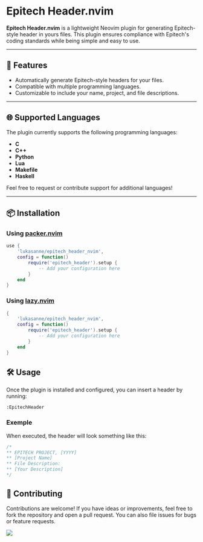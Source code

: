 # Epitech Header.nvim

**Epitech Header.nvim** is a lightweight Neovim plugin for generating Epitech-style header in yours files. This plugin ensures compliance with Epitech's coding standards while being simple and easy to use.

---

## 🚀 Features

- Automatically generate Epitech-style headers for your files.
- Compatible with multiple programming languages.
- Customizable to include your name, project, and file descriptions.

---

## 🌐 Supported Languages

The plugin currently supports the following programming languages:

- **C**
- **C++**
- **Python**
- **Lua**
- **Makefile**
- **Haskell**

Feel free to request or contribute support for additional languages!

---

## 📦 Installation

### Using [packer.nvim](https://github.com/wbthomason/packer.nvim)

```lua
use {
    'lukasanne/epitech_header_nvim',
    config = function()
        require('epitech_header').setup {
            -- Add your configuration here
        }
    end
}
```

### Using [lazy.nvim](https://github.com/folke/lazy.nvim)

```lua
{
    'lukasanne/epitech_header_nvim',
    config = function()
        require('epitech_header').setup {
            -- Add your configuration here
        }
    end
}
```

## 🛠️ Usage

Once the plugin is installed and configured, you can insert a header by running:

```vim
:EpitechHeader
```

### Exemple

When executed, the header will look something like this:

```c
/* 
** EPITECH PROJECT, [YYYY]
** [Project Name]
** File Description:
** [Your Description]
*/
```

## 🤝 Contributing
Contributions are welcome! If you have ideas or improvements, feel free to fork the repository and open a pull request. You can also file issues for bugs or feature requests.

<a href="https://github.com/lukasanne/epitech_header_nvim/graphs/contributors">
    <img src="https://contrib.rocks/image?repo=lukasanne/epitech_header_nvim" />
</a>

